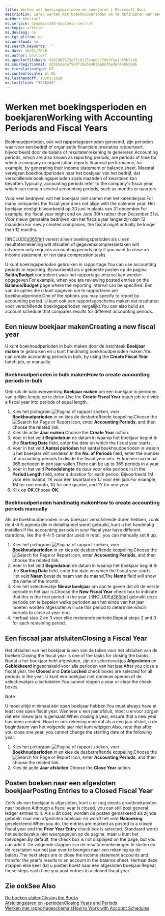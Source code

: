 ```yaml
---
title: Werken met boekingsperioden en boekjaren | Microsoft Docs
description: Leren werken met boekhoudperioden om te definiëren wanneer uw bedrijf financiële prestaties rapporteert.
author: bholtorf
ms.service: dynamics365-business-central
ms.topic: article
ms.devlang: na
ms.tgt_pltfrm: na
ms.workload: na
ms.search.keywords: ''
ms.date: 10/01/2020
ms.author: bholtorf
ms.openlocfilehash: 6d62db7673a37cd115caedc778b3fea1cf5b3ce8
ms.sourcegitcommit: ddbb5cede750df1baba4b3eab8fbed6744b5b9d6
ms.translationtype: HT
ms.contentlocale: nl-NL
ms.lasthandoff: 10/01/2020
ms.locfileid: "3916240"
---
```

# <a name="working-with-accounting-periods-and-fiscal-years"></a><span data-ttu-id="f7421-103">Werken met boekingsperioden en boekjaren</span><span class="sxs-lookup"><span data-stu-id="f7421-103">Working with Accounting Periods and Fiscal Years</span></span>

<span data-ttu-id="f7421-104">Boekhoudperioden, ook wel rapportageperioden genoemd, zijn perioden waarvoor een bedrijf of organisatie financiële prestaties rapporteert, bijvoorbeeld door de balans of resultatenrekening te genereren.</span><span class="sxs-lookup"><span data-stu-id="f7421-104">Accounting periods, which are also known as reporting periods, are periods of time for which a company or organization reports financial performance, for example, by generating their income statement or balance sheet.</span></span> <span data-ttu-id="f7421-105">Meestal verwijzen boekhoudperioden naar het boekjaar van het bedrijf, dat verschillende boekingsperioden zoals maanden of kwartalen kan bevatten.</span><span class="sxs-lookup"><span data-stu-id="f7421-105">Typically, accounting periods refer to the company's fiscal year, which can contain several accounting periods, such as months or quarters.</span></span>

<span data-ttu-id="f7421-106">Voor veel bedrijven valt het boekjaar niet samen met het kalenderjaar.</span><span class="sxs-lookup"><span data-stu-id="f7421-106">For many companies the fiscal year does not align with the calendar year.</span></span> <span data-ttu-id="f7421-107">Het boekjaar eindigt bijvoorbeeld op 30 juni in plaats van 31 december.</span><span class="sxs-lookup"><span data-stu-id="f7421-107">For example, the fiscal year might end on June 30th rather than December 31st.</span></span> <span data-ttu-id="f7421-108">Voor nieuw gemaakte bedrijven kan het fiscale jaar langer zijn dan 12 maanden.</span><span class="sxs-lookup"><span data-stu-id="f7421-108">For newly created companies, the fiscal might actually be longer than 12 months.</span></span>  

[!INCLUDE[d365fin](includes/d365fin_md.md)] <span data-ttu-id="f7421-109">vereist alleen boekingsperioden als u een resultatenrekening wilt afsluiten of gegevenscompressietaken wilt uitvoeren.</span><span class="sxs-lookup"><span data-stu-id="f7421-109">only requires accounting periods only if you want to close an income statement, or run data compression tasks.</span></span> 

<span data-ttu-id="f7421-110">U kunt boekingsperioden gebruiken in rapportage.</span><span class="sxs-lookup"><span data-stu-id="f7421-110">You can use accounting periods in reporting.</span></span> <span data-ttu-id="f7421-111">Bijvoorbeeld als u geboekte posten op de pagina **Saldo/Budget** controleert waar het rapportage-interval kan worden opgegeven.</span><span class="sxs-lookup"><span data-stu-id="f7421-111">For example, when you are reviewing posted entries on the **Balance/Budget** page where the reporting interval can be specified.</span></span> <span data-ttu-id="f7421-112">Een van de opties die u kunt opgeven om te rapporteren per boekhoudperiode.</span><span class="sxs-lookup"><span data-stu-id="f7421-112">One of the options you may specify to report by accounting period.</span></span> <span data-ttu-id="f7421-113">U kunt ook een rapportageschema maken dat resultaten voor verschillende boekingsperioden vergelijkt.</span><span class="sxs-lookup"><span data-stu-id="f7421-113">You can also build an account schedule that compares results for different accounting periods.</span></span>

## <a name="creating-a-new-fiscal-year"></a><span data-ttu-id="f7421-114">Een nieuw boekjaar maken</span><span class="sxs-lookup"><span data-stu-id="f7421-114">Creating a new fiscal year</span></span>

<span data-ttu-id="f7421-115">U kunt boekhoudperioden in bulk maken door de batchtaak **Boekjaar maken** te gebruiken en u kunt handmatig boekhoudperioden maken.</span><span class="sxs-lookup"><span data-stu-id="f7421-115">You can create accounting periods in bulk, by using the **Create Fiscal Year** batch job, or manually.</span></span>

### <a name="how-to-create-accounting-periods-in-bulk"></a><span data-ttu-id="f7421-116">Boekhoudperioden in bulk maken</span><span class="sxs-lookup"><span data-stu-id="f7421-116">How to create accounting periods in-bulk</span></span>

<span data-ttu-id="f7421-117">Gebruik de batchverwerking **Boekjaar maken** om een boekjaar in perioden van gelijke lengte op te delen.</span><span class="sxs-lookup"><span data-stu-id="f7421-117">Use the **Create Fiscal Year** batch job to divide a fiscal year into periods of equal length.</span></span>  

1. <span data-ttu-id="f7421-118">Kies het pictogram ![Pagina of rapport zoeken](media/ui-search/search_small.png "Pictogram Pagina of rapport zoeken"), voer **Boekhoudperioden** in en kies de desbetreffende koppeling.</span><span class="sxs-lookup"><span data-stu-id="f7421-118">Choose the ![Search for Page or Report](media/ui-search/search_small.png "Search for Page or Report icon") icon, enter **Accounting Periods**, and then choose the related link.</span></span>  
2. <span data-ttu-id="f7421-119">Kies de actie **Jaar maken**.</span><span class="sxs-lookup"><span data-stu-id="f7421-119">Choose the **Create Year** action.</span></span>  <!--What about the Scheduling option? Should we mention that? There's also the Report Output Type field...-->
3. <span data-ttu-id="f7421-120">Voer in het veld **Begindatum** de datum in waarop het boekjaar begint.</span><span class="sxs-lookup"><span data-stu-id="f7421-120">In the **Starting Date** field, enter the date on which the fiscal year starts.</span></span>  
4. <span data-ttu-id="f7421-121">Voer in het veld **Aantal perioden** het aantal boekhoudperioden in waarin u het boekjaar wilt verdelen.</span><span class="sxs-lookup"><span data-stu-id="f7421-121">In the **No. of Periods** field, enter the number of accounting periods to divide the fiscal year into.</span></span> <span data-ttu-id="f7421-122">Er kunnen maximaal 365 perioden in een jaar vallen.</span><span class="sxs-lookup"><span data-stu-id="f7421-122">There can be up to 365 periods in a year.</span></span>  
5. <span data-ttu-id="f7421-123">Voer in het veld **Periodelengte** de duur voor elke periode in.</span><span class="sxs-lookup"><span data-stu-id="f7421-123">In the **Period Length** field, enter a duration for each period.</span></span> <span data-ttu-id="f7421-124">Bijvoorbeeld 1M voor één maand, 1K voor één kwartaal en 1J voor één jaar.</span><span class="sxs-lookup"><span data-stu-id="f7421-124">For example, 1M for one month, 1Q for one quarter, and 1Y for one year.</span></span>  
6. <span data-ttu-id="f7421-125">Klik op **OK**.</span><span class="sxs-lookup"><span data-stu-id="f7421-125">Choose **OK**.</span></span>  

### <a name="how-to-create-accounting-periods-manually"></a><span data-ttu-id="f7421-126">Boekhoudperioden handmatig maken</span><span class="sxs-lookup"><span data-stu-id="f7421-126">How to create accounting periods manually</span></span>

<span data-ttu-id="f7421-127">Als de boekhoudperioden in uw boekjaar verschillende duren hebben, zoals de 4-4-5 agenda die in detailhandel wordt gebruikt, kunt u het handmatig instellen.</span><span class="sxs-lookup"><span data-stu-id="f7421-127">If the accounting periods in your fiscal year have different durations, like the 4-4-5 calendar used in retail, you can manually set it up.</span></span>  
  
1. <span data-ttu-id="f7421-128">Kies het pictogram ![Pagina of rapport zoeken](media/ui-search/search_small.png "Pictogram Pagina of rapport zoeken"), voer **Boekhoudperioden** in en kies de desbetreffende koppeling.</span><span class="sxs-lookup"><span data-stu-id="f7421-128">Choose the ![Search for Page or Report](media/ui-search/search_small.png "Search for Page or Report icon") icon, enter **Accounting Periods**, and then choose the related link.</span></span>  
2. <span data-ttu-id="f7421-129">Voer in het veld **Begindatum** de datum in waarop het boekjaar begint.</span><span class="sxs-lookup"><span data-stu-id="f7421-129">In the **Starting Date** field, enter the date on which the fiscal year starts.</span></span> <span data-ttu-id="f7421-130">Het veld **Naam** bevat de naam van de maand.</span><span class="sxs-lookup"><span data-stu-id="f7421-130">The **Name** field will show the name of the month.</span></span>  
3. <span data-ttu-id="f7421-131">Kies het selectievakje **Nieuw boekjaar** om aan te geven dat dit de eerste periode in het jaar is.</span><span class="sxs-lookup"><span data-stu-id="f7421-131">Choose the **New Fiscal Year** check box to indicate that this is the first period in the year.</span></span> [!INCLUDE[d365fin](includes/d365fin_md.md)] <span data-ttu-id="f7421-132">gebruikt deze periode om te bepalen welke perioden aan het einde van het jaar moeten worden afgesloten.</span><span class="sxs-lookup"><span data-stu-id="f7421-132">will use this period to determine which periods to close at year-end.</span></span>
4. <span data-ttu-id="f7421-133">Herhaal stap 2 en 3 voor elke resterende periode.</span><span class="sxs-lookup"><span data-stu-id="f7421-133">Repeat steps 2 and 3 for each remaining period.</span></span>  

## <a name="closing-a-fiscal-year"></a><span data-ttu-id="f7421-134">Een fiscaal jaar afsluiten</span><span class="sxs-lookup"><span data-stu-id="f7421-134">Closing a Fiscal Year</span></span>

<span data-ttu-id="f7421-135">Het afsluiten van het boekjaar is een van de taken voor het afsluiten van de boeken.</span><span class="sxs-lookup"><span data-stu-id="f7421-135">Closing the fiscal year is one of the tasks for closing the books.</span></span> <span data-ttu-id="f7421-136">Nadat u het boekjaar hebt afgesloten, zijn de selectievakjes **Afgesloten** en **Geblokkeerd** ingeschakeld voor alle perioden van het jaar.</span><span class="sxs-lookup"><span data-stu-id="f7421-136">After you close a fiscal year, the **Closed** and **Date Locked** check boxes are selected for all periods in the year.</span></span> <span data-ttu-id="f7421-137">U kunt een boekjaar niet opnieuw openen of de selectievakjes uitschakelen.</span><span class="sxs-lookup"><span data-stu-id="f7421-137">You cannot reopen a year or clear the check boxes.</span></span>

> [!NOTE]  
> <span data-ttu-id="f7421-138">U moet altijd minimaal één open boekjaar hebben.</span><span class="sxs-lookup"><span data-stu-id="f7421-138">You must always have at least one open fiscal year.</span></span> <span data-ttu-id="f7421-139">Wanneer u een jaar afsluit, moet u ervoor zorgen dat een nieuw jaar is gemaakt.</span><span class="sxs-lookup"><span data-stu-id="f7421-139">When closing a year, ensure that a new year has been created.</span></span> <span data-ttu-id="f7421-140">Houd er ook rekening mee dat als u een jaar afsluit, u de begindatum van het volgende jaar niet kunt wijzigen.</span><span class="sxs-lookup"><span data-stu-id="f7421-140">Also, note that after you close one year, you cannot change the starting date of the following year.</span></span>

1. <span data-ttu-id="f7421-141">Kies het pictogram ![Pagina of rapport zoeken](media/ui-search/search_small.png "Pictogram Pagina of rapport zoeken"), voer **Boekhoudperioden** in en kies de desbetreffende koppeling.</span><span class="sxs-lookup"><span data-stu-id="f7421-141">Choose the ![Search for Page or Report](media/ui-search/search_small.png "Search for Page or Report icon") icon, enter **Accounting Periods**, and then choose the related link.</span></span>  
2. <span data-ttu-id="f7421-142">Kies de actie **Jaar afsluiten**.</span><span class="sxs-lookup"><span data-stu-id="f7421-142">Choose the **Close Year** action.</span></span>  

## <a name="posting-entries-to-a-closed-fiscal-year"></a><span data-ttu-id="f7421-143">Posten boeken naar een afgesloten boekjaar</span><span class="sxs-lookup"><span data-stu-id="f7421-143">Posting Entries to a Closed Fiscal Year</span></span>

<span data-ttu-id="f7421-144">Zelfs als een boekjaar is afgesloten, kunt u er nog steeds grootboekposten naar boeken.</span><span class="sxs-lookup"><span data-stu-id="f7421-144">Although a fiscal year is closed, you can still post general ledger entries to it.</span></span> <span data-ttu-id="f7421-145">Als u dit doet, worden de posten gemarkeerd als zijnde geboekt naar een afgesloten boekjaar en wordt het veld **Naboeking** geselecteerd.</span><span class="sxs-lookup"><span data-stu-id="f7421-145">When you do, the entries are marked as posted to a closed fiscal year and the **Prior Year Entry** check box is selected.</span></span> <span data-ttu-id="f7421-146">Standaard wordt het selectievakje niet weergegeven op de pagina, maar u kunt het toevoegen.</span><span class="sxs-lookup"><span data-stu-id="f7421-146">By default, the check box is not displayed on the page, but you can add it.</span></span> <span data-ttu-id="f7421-147">De volgende stappen zijn de resultatenrekeningen te sluiten en de resultaten van het jaar over te brengen naar een rekening op de balans.</span><span class="sxs-lookup"><span data-stu-id="f7421-147">The next steps are to close the income statement accounts and transfer the year's results to an account in the balance sheet.</span></span> <span data-ttu-id="f7421-148">Herhaal deze stappen elke keer dat u posten boekt naar een afgesloten boekjaar.</span><span class="sxs-lookup"><span data-stu-id="f7421-148">Repeat these steps each time you post entries to a closed fiscal year.</span></span>

## <a name="see-also"></a><span data-ttu-id="f7421-149">Zie ook</span><span class="sxs-lookup"><span data-stu-id="f7421-149">See Also</span></span>

[<span data-ttu-id="f7421-150">De boeken sluiten</span><span class="sxs-lookup"><span data-stu-id="f7421-150">Closing the Books</span></span>](year-close-books.md)  
[<span data-ttu-id="f7421-151">Afsluitingsjaren en -perioden</span><span class="sxs-lookup"><span data-stu-id="f7421-151">Closing Years and Periods</span></span>](year-close-years-periods.md)  
[<span data-ttu-id="f7421-152">Werken met rapportageschema's</span><span class="sxs-lookup"><span data-stu-id="f7421-152">How to Work with Account Schedules</span></span>](bi-how-work-account-schedule.md)  
